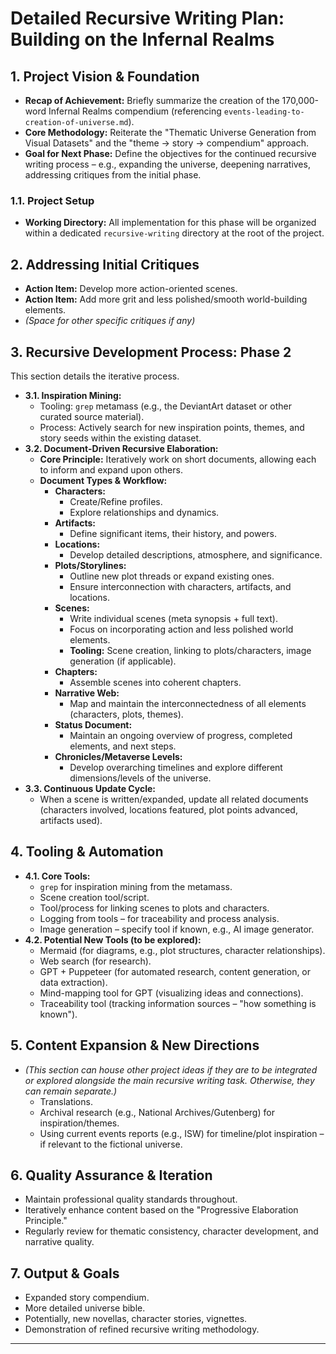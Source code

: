 # Detailed Recursive Writing Plan: Building on the Infernal Realms

## 1. Project Vision & Foundation

*   **Recap of Achievement:** Briefly summarize the creation of the 170,000-word Infernal Realms compendium (referencing `events-leading-to-creation-of-universe.md`).
*   **Core Methodology:** Reiterate the "Thematic Universe Generation from Visual Datasets" and the "theme → story → compendium" approach.
*   **Goal for Next Phase:** Define the objectives for the continued recursive writing process – e.g., expanding the universe, deepening narratives, addressing critiques from the initial phase.

### 1.1. Project Setup
*   **Working Directory:** All implementation for this phase will be organized within a dedicated `recursive-writing` directory at the root of the project.

## 2. Addressing Initial Critiques

*   **Action Item:** Develop more action-oriented scenes.
*   **Action Item:** Add more grit and less polished/smooth world-building elements.
*   *(Space for other specific critiques if any)*

## 3. Recursive Development Process: Phase 2

This section details the iterative process.

*   **3.1. Inspiration Mining:**
    *   Tooling: `grep` metamass (e.g., the DeviantArt dataset or other curated source material).
    *   Process: Actively search for new inspiration points, themes, and story seeds within the existing dataset.
*   **3.2. Document-Driven Recursive Elaboration:**
    *   **Core Principle:** Iteratively work on short documents, allowing each to inform and expand upon others.
    *   **Document Types & Workflow:**
        *   **Characters:**
            *   Create/Refine profiles.
            *   Explore relationships and dynamics.
        *   **Artifacts:**
            *   Define significant items, their history, and powers.
        *   **Locations:**
            *   Develop detailed descriptions, atmosphere, and significance.
        *   **Plots/Storylines:**
            *   Outline new plot threads or expand existing ones.
            *   Ensure interconnection with characters, artifacts, and locations.
        *   **Scenes:**
            *   Write individual scenes (meta synopsis + full text).
            *   Focus on incorporating action and less polished world elements.
            *   **Tooling:** Scene creation, linking to plots/characters, image generation (if applicable).
        *   **Chapters:**
            *   Assemble scenes into coherent chapters.
        *   **Narrative Web:**
            *   Map and maintain the interconnectedness of all elements (characters, plots, themes).
        *   **Status Document:**
            *   Maintain an ongoing overview of progress, completed elements, and next steps.
        *   **Chronicles/Metaverse Levels:**
            *   Develop overarching timelines and explore different dimensions/levels of the universe.
*   **3.3. Continuous Update Cycle:**
    *   When a scene is written/expanded, update all related documents (characters involved, locations featured, plot points advanced, artifacts used).

## 4. Tooling & Automation

*   **4.1. Core Tools:**
    *   `grep` for inspiration mining from the metamass.
    *   Scene creation tool/script.
    *   Tool/process for linking scenes to plots and characters.
    *   Logging from tools – for traceability and process analysis.
    *   Image generation – specify tool if known, e.g., AI image generator.
*   **4.2. Potential New Tools (to be explored):**
    *   Mermaid (for diagrams, e.g., plot structures, character relationships).
    *   Web search (for research).
    *   GPT + Puppeteer (for automated research, content generation, or data extraction).
    *   Mind-mapping tool for GPT (visualizing ideas and connections).
    *   Traceability tool (tracking information sources – "how something is known").

## 5. Content Expansion & New Directions

*   *(This section can house other project ideas if they are to be integrated or explored alongside the main recursive writing task. Otherwise, they can remain separate.)*
    *   Translations.
    *   Archival research (e.g., National Archives/Gutenberg) for inspiration/themes.
    *   Using current events reports (e.g., ISW) for timeline/plot inspiration – if relevant to the fictional universe.

## 6. Quality Assurance & Iteration

*   Maintain professional quality standards throughout.
*   Iteratively enhance content based on the "Progressive Elaboration Principle."
*   Regularly review for thematic consistency, character development, and narrative quality.

## 7. Output & Goals

*   Expanded story compendium.
*   More detailed universe bible.
*   Potentially, new novellas, character stories, vignettes.
*   Demonstration of refined recursive writing methodology.

---

